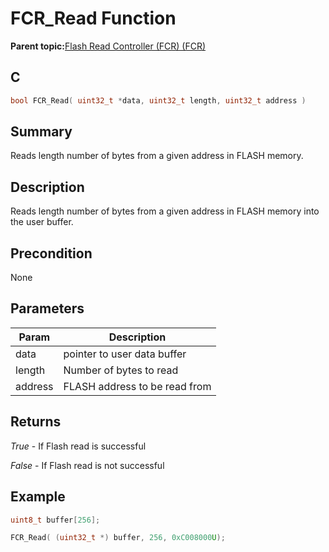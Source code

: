 # FCR\_Read Function

**Parent topic:**[Flash Read Controller \(FCR\) \(FCR\)](GUID-C0F77FDA-3274-4101-ADED-D360A6673EF2.md)

## C

```c
bool FCR_Read( uint32_t *data, uint32_t length, uint32_t address )
```

## Summary

Reads length number of bytes from a given address in FLASH memory.

## Description

Reads length number of bytes from a given address in FLASH memory into the user buffer.

## Precondition

None

## Parameters

|Param|Description|
|-----|-----------|
|data|pointer to user data buffer|
|length|Number of bytes to read|
|address|FLASH address to be read from|

## Returns

*True* - If Flash read is successful

*False* - If Flash read is not successful

## Example

```c
uint8_t buffer[256];

FCR_Read( (uint32_t *) buffer, 256, 0xC008000U);
```


